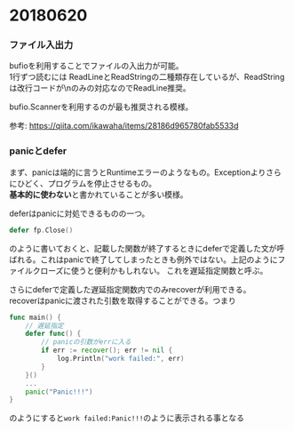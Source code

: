 # 20180620

### ファイル入出力
bufioを利用することでファイルの入出力が可能。  
1行ずつ読むには
ReadLineとReadStringの二種類存在しているが、ReadStringは改行コードが\nのみの対応なのでReadLine推奨。

bufio.Scannerを利用するのが最も推奨される模様。

参考: https://qiita.com/ikawaha/items/28186d965780fab5533d

### panicとdefer
まず、panicは端的に言うとRuntimeエラーのようなもの。Exceptionよりさらにひどく、プログラムを停止させるもの。  
**基本的に使わない**と書かれていることが多い模様。

deferはpanicに対処できるものの一つ。  

```go
defer fp.Close()
```

のように書いておくと、記載した関数が終了するときにdeferで定義した文が呼ばれる。これはpanicで終了してしまったときも例外ではない。上記のようにファイルクローズに使うと便利かもしれない。
これを遅延指定関数と呼ぶ。


さらにdeferで定義した遅延指定関数内でのみrecoverが利用できる。  
recoverはpanicに渡された引数を取得することができる。つまり

```go
func main() {
	// 遅延指定
    defer func() {
    	// panicの引数がerrに入る
        if err := recover(); err != nil {
            log.Println("work failed:", err)
        }
    }()
    ...
    panic("Panic!!!")
}
```

のようにすると`work failed:Panic!!!`のように表示される事となる